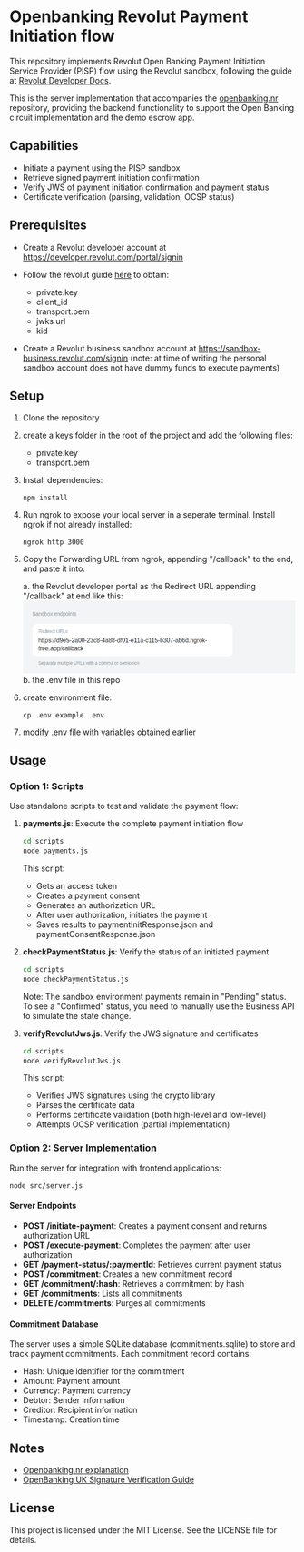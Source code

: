 # Openbanking Revolut Payment Initiation flow 

This repository implements Revolut Open Banking Payment Initiation Service Provider (PISP) flow using the Revolut sandbox, following the guide at [Revolut Developer Docs](https://developer.revolut.com/docs/guides/build-banking-apps/tutorials/initiate-your-first-payment).

This is the server implementation that accompanies the [openbanking.nr](https://github.com/openbanking-nr) repository, providing the backend functionality to support the Open Banking circuit implementation and the demo escrow app. 

## Capabilities

- Initiate a payment using the PISP sandbox
- Retrieve signed payment initiation confirmation
- Verify JWS of payment initiation confirmation and payment status 
- Certificate verification (parsing, validation, OCSP status)

## Prerequisites

- Create a Revolut developer account at https://developer.revolut.com/portal/signin

- Follow the revolut guide [here](https://developer.revolut.com/docs/guides/build-banking-apps/get-started/register-your-application-in-the-developer-portal) to obtain: 
    - private.key
    - client_id 
    - transport.pem 
    - jwks url 
    - kid 

- Create a Revolut business sandbox account at https://sandbox-business.revolut.com/signin
(note: at time of writing the personal sandbox account does not have dummy funds to execute payments)


## Setup

1. Clone the repository
2. create a keys folder in the root of the project and add the following files:
    - private.key
    - transport.pem
3. Install dependencies:
    ```
    npm install
    ```  
4. Run ngrok to expose your local server in a seperate terminal. Install ngrok if not already installed:

    ```
    ngrok http 3000
    ```  


5. Copy the Forwarding URL from ngrok, appending "/callback" to the end, and paste it into: 

    a. the Revolut developer portal as the Redirect URL appending "/callback" at end like this:
    ![alt text](image.png)
    b. the .env file in this repo

6. create environment file: 
    ```
    cp .env.example .env
    ``` 
7. modify .env file with variables obtained earlier

## Usage 
### Option 1: Scripts 
Use standalone scripts to test and validate the payment flow:

1. **payments.js**: Execute the complete payment initiation flow

    ```bash
    cd scripts
    node payments.js
    ```
    This script:
    - Gets an access token
    - Creates a payment consent
    - Generates an authorization URL
    - After user authorization, initiates the payment
    - Saves results to paymentInitResponse.json and paymentConsentResponse.json


2. **checkPaymentStatus.js**: Verify the status of an initiated payment

    ```bash
    cd scripts
    node checkPaymentStatus.js
    ```
    Note: The sandbox environment payments remain in "Pending" status. To see a "Confirmed" status, you need to manually use the Business API to simulate the state change.

3. **verifyRevolutJws.js**: Verify the JWS signature and certificates

    ```bash
    cd scripts
    node verifyRevolutJws.js
    ```

    This script:
    - Verifies JWS signatures using the crypto library
    - Parses the certificate data
    - Performs certificate validation (both high-level and low-level)
    - Attempts OCSP verification (partial implementation)

### Option 2: Server Implementation

Run the server for integration with frontend applications:

    
    node src/server.js
    

#### Server Endpoints
- **POST /initiate-payment**: Creates a payment consent and returns authorization URL
- **POST /execute-payment**: Completes the payment after user authorization
- **GET /payment-status/:paymentId**: Retrieves current payment status
- **POST /commitment**: Creates a new commitment record
- **GET /commitment/:hash**: Retrieves a commitment by hash
- **GET /commitments**: Lists all commitments
- **DELETE /commitments**: Purges all commitments

#### Commitment Database 
The server uses a simple SQLite database (commitments.sqlite) to store and track payment commitments. Each commitment record contains:
- Hash: Unique identifier for the commitment
- Amount: Payment amount
- Currency: Payment currency
- Debtor: Sender information
- Creditor: Recipient information
- Timestamp: Creation time

## Notes 

- [Openbanking.nr explanation](https://hackmd.io/zslMbRQvTFG90p37OSkU2Q)
- [OpenBanking UK Signature Verification Guide](https://openbankinguk.github.io/read-write-api-site3/v4.0/profiles/read-write-data-api-profile.html#process-for-verifying-a-signature)

## License 
This project is licensed under the MIT License. See the LICENSE file for details.

